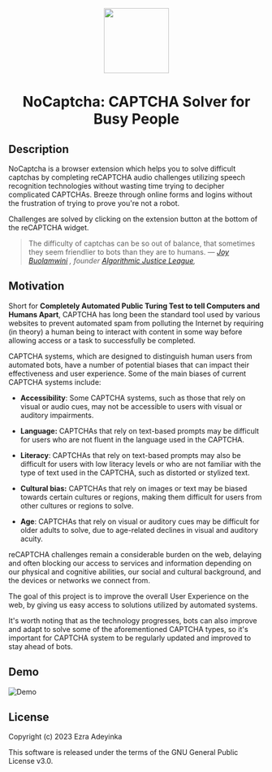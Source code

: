 <p  align="center"><img  width="128"  height="128"  src="https://i.imgur.com/KeiYRhv.png"/></p>

<h1  align="center">NoCaptcha: CAPTCHA Solver for Busy People</h1>

## Description

NoCaptcha is a browser extension which helps you to solve difficult captchas by completing reCAPTCHA audio challenges utilizing speech recognition technologies without wasting time trying to decipher complicated CAPTCHAs. Breeze through online forms and logins without the frustration of trying to prove you're not a robot.

Challenges are solved by clicking on the extension button at the bottom of the reCAPTCHA widget.

> The difficulty of captchas can be so out of balance, that sometimes they seem friendlier to bots than they are to humans.
>  — <cite>[Joy Buolamwini](https://en.wikipedia.org/wiki/Joy_Buolamwini) , founder [Algorithmic Justice League](https://en.wikipedia.org/wiki/Algorithmic_Justice_League),</cite>


## Motivation

Short for <b> Completely Automated Public Turing Test to tell Computers and Humans Apart</b>, CAPTCHA has long been the standard tool used by various websites to prevent automated spam from polluting the Internet by requiring (in theory) a human being to interact with content in some way before allowing access or a task to successfully be completed.

CAPTCHA systems, which are designed to distinguish human users from automated bots, have a number of potential biases that can impact their effectiveness and user experience. Some of the main biases of current CAPTCHA systems include:

-   **Accessibility**: Some CAPTCHA systems, such as those that rely on visual or audio cues, may not be accessible to users with visual or auditory impairments.
    
-   **Language:** CAPTCHAs that rely on text-based prompts may be difficult for users who are not fluent in the language used in the CAPTCHA.
    
-   **Literacy**: CAPTCHAs that rely on text-based prompts may also be difficult for users with low literacy levels or who are not familiar with the type of text used in the CAPTCHA, such as distorted or stylized text.
    
-   **Cultural bias:** CAPTCHAs that rely on images or text may be biased towards certain cultures or regions, making them difficult for users from other cultures or regions to solve.
    
-   **Age**: CAPTCHAs that rely on visual or auditory cues may be difficult for older adults to solve, due to age-related declines in visual and auditory acuity.

reCAPTCHA challenges remain a considerable burden on the web, delaying and often blocking our access to services and information depending on our physical and cognitive abilities, our social and cultural background, and the devices or networks we connect from.

The goal of this project is to improve the overall User Experience on the web, by giving us easy access to solutions utilized by automated systems.

It's worth noting that as the technology progresses, bots can also improve and adapt to solve some of the aforementioned CAPTCHA types, so it's important for CAPTCHA system to be regularly updated and improved to stay ahead of bots.


## Demo

  
![Demo](https://s3.gifyu.com/images/NoCaptcha---Made-with-Clipchamp-1.gif)

  

## License


Copyright (c) 2023 Ezra Adeyinka
  

This software is released under the terms of the GNU General Public License v3.0.


